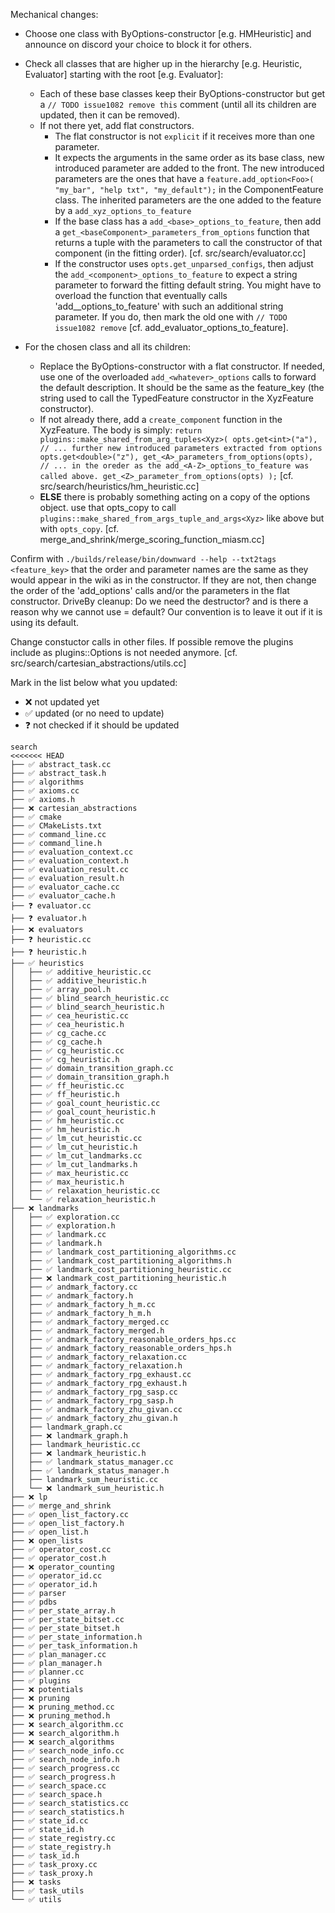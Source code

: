 Mechanical changes: <TODO issue1082 remove this file>

- Choose one class with ByOptions-constructor [e.g. HMHeuristic] and announce on discord your choice to block it for others.
- Check all classes that are higher up in the hierarchy [e.g. Heuristic, Evaluator] starting with the root [e.g. Evaluator]:

	- Each of these base classes keep their ByOptions-constructor but get a `// TODO issue1082 remove this` comment (until all its children are updated, then it can be removed).
    - If not there yet, add flat constructors.
      - The flat constructor is not `explicit` if it receives more than one parameter.
      - It expects the arguments in the same order as its base class, new introduced parameter are added to the front.
    The new introduced parameters are the ones that have a `feature.add_option<Foo>(
        "my_bar",
        "help txt",
        "my_default");` in the ComponentFeature class.
      The inherited parameters are the one added to the feature by a `add_xyz_options_to_feature`
      - If the base class has a `add_<base>_options_to_feature`, then add a `get_<baseComponent>_parameters_from_options` function that returns a tuple with the parameters to call the constructor of that component (in the fitting order). [cf. src/search/evaluator.cc]
      - If the constructor uses `opts.get_unparsed_configs`, then adjust the `add_<component>_options_to_feature` to expect a string parameter to forward the fitting default string. You might have to overload the function that eventually calls 'add_<baseComponent>_options_to_feature' with such an additional string parameter. If you do, then mark the old one with `// TODO issue1082 remove` [cf. add_evaluator_options_to_feature].


- For the chosen class and all its children:
  - Replace the ByOptions-constructor with a flat constructor.
If needed, use one of the overloaded `add_<whatever>_options` calls to forward the default description. It should be the same as the feature_key (the string used to call the TypedFeature constructor in the XyzFeature constructor).
  - If not already there, add a `create_component` function in the XyzFeature. The body is simply:
    `return plugins::make_shared_from_arg_tuples<Xyz>(
opts.get<int>("a"),
// ... further new introduced parameters extracted from options
opts.get<double>("z"),
get_<A>_parameters_from_options(opts),
// ... in the oreder as the add_<A-Z>_options_to_feature was called above.
get_<Z>_parameter_from_options(opts)
);`
[cf. src/search/heuristics/hm_heuristic.cc]
  - **ELSE** there is probably something acting on a copy of the options object.
  use that opts_copy to call `plugins::make_shared_from_args_tuple_and_args<Xyz>` like above but with `opts_copy`.
[cf. merge_and_shrink/merge_scoring_function_miasm.cc]


Confirm with `./builds/release/bin/downward --help --txt2tags <feature_key>` that the order and parameter names are the same as they would appear in the wiki as in the constructor. If they are not, then change the order of the 'add_options' calls and/or the parameters in the flat constructor.
DriveBy cleanup: Do we need the destructor? and is there a reason why we cannot use = default? Our convention is to leave it out if it is using its default.


Change constuctor calls in other files.
If possible remove the plugins include as plugins::Options is not needed anymore.
[cf. src/search/cartesian_abstractions/utils.cc]

Mark in the list below what you updated:

- ❌ not updated yet
- ✅ updated (or no need to update)
- ❓ not checked if it should be updated

```
search
<<<<<<< HEAD
├── ✅ abstract_task.cc
├── ✅ abstract_task.h
├── ✅ algorithms
├── ✅ axioms.cc
├── ✅ axioms.h
├── ❌ cartesian_abstractions
├── ✅ cmake
├── ✅ CMakeLists.txt
├── ✅ command_line.cc
├── ✅ command_line.h
├── ✅ evaluation_context.cc
├── ✅ evaluation_context.h
├── ✅ evaluation_result.cc
├── ✅ evaluation_result.h
├── ✅ evaluator_cache.cc
├── ✅ evaluator_cache.h
├── ❓ evaluator.cc
├── ❓ evaluator.h
├── ❌ evaluators
├── ❓ heuristic.cc
├── ❓ heuristic.h
├── ✅ heuristics
│   ├── ✅ additive_heuristic.cc
│   ├── ✅ additive_heuristic.h
│   ├── ✅ array_pool.h
│   ├── ✅ blind_search_heuristic.cc
│   ├── ✅ blind_search_heuristic.h
│   ├── ✅ cea_heuristic.cc
│   ├── ✅ cea_heuristic.h
│   ├── ✅ cg_cache.cc
│   ├── ✅ cg_cache.h
│   ├── ✅ cg_heuristic.cc
│   ├── ✅ cg_heuristic.h
│   ├── ✅ domain_transition_graph.cc
│   ├── ✅ domain_transition_graph.h
│   ├── ✅ ff_heuristic.cc
│   ├── ✅ ff_heuristic.h
│   ├── ✅ goal_count_heuristic.cc
│   ├── ✅ goal_count_heuristic.h
│   ├── ✅ hm_heuristic.cc
│   ├── ✅ hm_heuristic.h
│   ├── ✅ lm_cut_heuristic.cc
│   ├── ✅ lm_cut_heuristic.h
│   ├── ✅ lm_cut_landmarks.cc
│   ├── ✅ lm_cut_landmarks.h
│   ├── ✅ max_heuristic.cc
│   ├── ✅ max_heuristic.h
│   ├── ✅ relaxation_heuristic.cc
│   └── ✅ relaxation_heuristic.h
├── ❌ landmarks
│   ├── ✅ exploration.cc
│   ├── ✅ exploration.h
│   ├── ✅ landmark.cc
│   ├── ✅ landmark.h
│   ├── ✅ landmark_cost_partitioning_algorithms.cc
│   ├── ✅ landmark_cost_partitioning_algorithms.h
│   ├── ✅ landmark_cost_partitioning_heuristic.cc
│   ├── ❌ landmark_cost_partitioning_heuristic.h
│   ├── ✅ andmark_factory.cc
│   ├── ✅ andmark_factory.h
│   ├── ✅ andmark_factory_h_m.cc
│   ├── ✅ andmark_factory_h_m.h
│   ├── ✅ andmark_factory_merged.cc
│   ├── ✅ andmark_factory_merged.h
│   ├── ✅ andmark_factory_reasonable_orders_hps.cc
│   ├── ✅ andmark_factory_reasonable_orders_hps.h
│   ├── ✅ andmark_factory_relaxation.cc
│   ├── ✅ andmark_factory_relaxation.h
│   ├── ✅ andmark_factory_rpg_exhaust.cc
│   ├── ✅ andmark_factory_rpg_exhaust.h
│   ├── ✅ andmark_factory_rpg_sasp.cc
│   ├── ✅ andmark_factory_rpg_sasp.h
│   ├── ✅ andmark_factory_zhu_givan.cc
│   ├── ✅ andmark_factory_zhu_givan.h
│   ├── landmark_graph.cc
│   ├── ❌ landmark_graph.h
│   ├── landmark_heuristic.cc
│   ├── ❌ landmark_heuristic.h
│   ├── ✅ landmark_status_manager.cc
│   ├── ✅ landmark_status_manager.h
│   ├── landmark_sum_heuristic.cc
│   └── ❌ landmark_sum_heuristic.h
├── ❌ lp
├── ✅ merge_and_shrink
├── ✅ open_list_factory.cc
├── ✅ open_list_factory.h
├── ✅ open_list.h
├── ❌ open_lists
├── ✅ operator_cost.cc
├── ✅ operator_cost.h
├── ❌ operator_counting
├── ✅ operator_id.cc
├── ✅ operator_id.h
├── ✅ parser
├── ✅ pdbs
├── ✅ per_state_array.h
├── ✅ per_state_bitset.cc
├── ✅ per_state_bitset.h
├── ✅ per_state_information.h
├── ✅ per_task_information.h
├── ✅ plan_manager.cc
├── ✅ plan_manager.h
├── ✅ planner.cc
├── ✅ plugins
├── ❌ potentials
├── ❌ pruning
├── ❌ pruning_method.cc
├── ❌ pruning_method.h
├── ❌ search_algorithm.cc
├── ❌ search_algorithm.h
├── ❌ search_algorithms
├── ✅ search_node_info.cc
├── ✅ search_node_info.h
├── ✅ search_progress.cc
├── ✅ search_progress.h
├── ✅ search_space.cc
├── ✅ search_space.h
├── ✅ search_statistics.cc
├── ✅ search_statistics.h
├── ✅ state_id.cc
├── ✅ state_id.h
├── ✅ state_registry.cc
├── ✅ state_registry.h
├── ✅ task_id.h
├── ✅ task_proxy.cc
├── ✅ task_proxy.h
├── ❌ tasks
├── ✅ task_utils
└── ✅ utils


```
